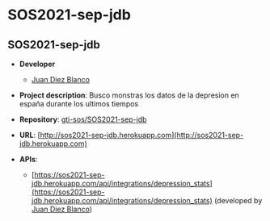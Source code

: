 # SOS2021-sep-jdb
## SOS2021-sep-jdb

- **Developer**
  
  - [Juan Diez Blanco](https://github.com/jdblanco)
  
- **Project description**: Busco monstras los datos de la depresion en españa durante los ultimos tiempos
- **Repository**: [gti-sos/SOS2021-sep-jdb](https://github.com/gti-sos/SOS2021-sep-jdb)
- **URL**: [http://sos2021-sep-jdb.herokuapp.com](http://sos2021-sep-jdb.herokuapp.com)
-  **APIs**:
    
    - [https://sos2021-sep-jdb.herokuapp.com/api/integrations/depression_stats](https://sos2021-sep-jdb.herokuapp.com/api/integrations/depression_stats) (developed by [Juan Diez Blanco](https://github.com/jdblanco))
	 